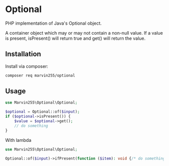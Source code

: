 # Optional

PHP implementation of Java's Optional object.

A container object which may or may not contain a non-null value. If a value is present, isPresent() will return true and get() will return the value.



## Installation

Install via composer:

```bash
composer req marvin255/optional
```



## Usage

```php
use Marvin255\Optional\Optional;

$optional = Optional::of($input);
if ($optional->isPresent()) {
    $value = $optional->get();
    // do something
}
```

With lambda

```php
use Marvin255\Optional\Optional;

Optional::of($input)->ifPresent(function ($item): void {/* do something */});
```
